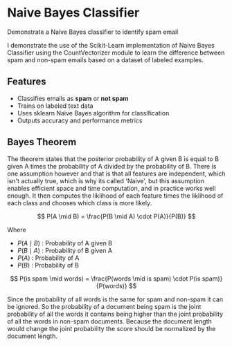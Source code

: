 # Naive Bayes Classifier

Demonstrate a Naive Bayes classifier to identify spam email

I demonstrate the use of the Scikit-Learn implementation of Naive Bayes Classifier using the CountVectorizer module to learn the difference between spam and non-spam emails based on a dataset of labeled examples.

## Features

- Classifies emails as **spam** or **not spam**
- Trains on labeled text data
- Uses sklearn Naive Bayes algorithm for classification
- Outputs accuracy and performance metrics

## Bayes Theorem

The theorem states that the posterior probability of A given B is equal to B given A times the probability of A divided by the probability of B.
There is one assumption however and that is that all features are independent, which isn't actually true, which is why its called 'Naive', but this assumption enables efficient space and time computation, and in practice works well enough.
It then computes the liklihood of each feature times the liklihood of each class and chooses which class is more likely.

$$
P(A \mid B) = \frac{P(B \mid A) \cdot P(A)}{P(B)}
$$

Where 
- $P(A \mid B)$ : Probability of A given B
- $P(B \mid A)$ : Probability of B given A
- $P(A)$ : Probability of A
- $P(B)$ : Probability of B


$$
P(is spam \mid words) = \frac{P(words \mid is spam) \cdot P(is spam)}{P(words)}
$$

Since the probability of all words is the same for spam and non-spam it can be ignored.
So the probability of a document being spam is the joint probability of all the words it contains being higher than the joint probability of all the words in non-spam documents.
Because the document length would change the joint probabiilty the score should be normalized by the document length.

